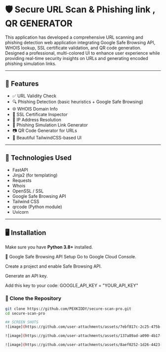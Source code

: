 # 🛡️ Secure URL Scan & Phishing link , QR GENERATOR 

This application has developed a comprehensive URL scanning and phishing detection web application integrating Google Safe Browsing API, WHOIS lookup, SSL certificate validation, and QR code generation. Designed a professional, multi-colored UI to enhance user experience while providing real-time security insights on URLs and generating encoded phishing simulation links.

---

## 🚀 Features

- ✅ URL Validity Check
- 🔍 Phishing Detection (basic heuristics + Google Safe Browsing)
- 🌐 WHOIS Domain Info
- 🔐 SSL Certificate Inspector
- 📌 IP Address Resolution
- 🧪 Phishing Simulation Link Generator
- 📷 QR Code Generator for URLs
- 🎨 Beautiful TailwindCSS-based UI

---

## 🧰 Technologies Used

- FastAPI
- Jinja2 (for templating)
- Requests
- Whois
- OpenSSL / SSL
- Google Safe Browsing API
- Tailwind CSS
- qrcode (Python module)
- Uvicorn

---

## 🖥️ Installation

Make sure you have **Python 3.8+** installed.

🔐 Google Safe Browsing API Setup
Go to Google Cloud Console.

Create a project and enable Safe Browsing API.

Generate an API key.

Add this key to your code:
GOOGLE_API_KEY = "YOUR_API_KEY"

### 🔧 Clone the Repository

```bash
git clone https://github.com/PEXKIDDY/secure-scan-pro.git
cd secure-scan-pro

## SCREEN SHOTS
![image](https://github.com/user-attachments/assets/7ebf817c-2c25-475b-b37b-30a0f46aa7c9)

![image](https://github.com/user-attachments/assets/137a89ad-a090-4b17-af3a-5c30661d2dc7)

![image](https://github.com/user-attachments/assets/8aef0252-1d26-4423-9d56-262faa65e0ba)



